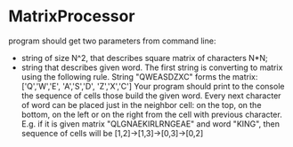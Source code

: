 # MatrixProcessor

program should get two parameters from command line:
- string of size N^2, that describes square matrix of characters N*N;
- string that describes given word.
The first string is converting to matrix using the following rule. String "QWEASDZXC" forms the matrix:
['Q','W','E',
'A','S','D',
'Z','X','C']
Your program should print to the console the sequence of cells those build the given word.
Every next character of word can be placed just in the neighbor cell: on the top, on the bottom, on the left or on the right from the cell with previous character.
E.g. if it is given matrix "QLGNAEKIRLRNGEAE" and word "KING", then sequence of cells will be [1,2]->[1,3]->[0,3]->[0,2]
